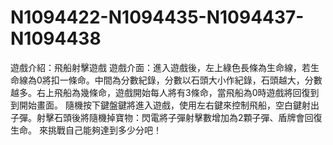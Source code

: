# N1094422-N1094435-N1094437-N1094438
遊戲介紹：飛船射擊遊戲
遊戲介面：進入遊戲後，左上綠色長條為生命線，若生命線為0將扣一條命。中間為分數紀錄，分數以石頭大小作紀錄，石頭越大，分數越多。右上飛船為幾條命，遊戲開始每人將有3條命，當飛船為0時遊戲將回復到到開始畫面。
隨機按下鍵盤鍵將進入遊戲，使用左右鍵來控制飛船，空白鍵射出子彈。射擊石頭後將隨機掉寶物：閃電將子彈射擊數增加為2顆子彈、盾牌會回復生命。
來挑戰自己能夠達到多少分吧！
